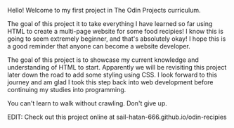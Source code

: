 Hello! Welcome to my first project in The Odin Projects curriculum.

The goal of this project it to take everything I have learned so far using HTML to create a multi-page website for some food recipies! I know this is going to seem extremely beginner, and that's absolutely okay! I hope this is a good reminder that anyone can become a website developer.

The goal of this project is to showcase my current knowledge and understanding of HTML to start. Apparently we will be revisiting this project later down the road to add some styling using CSS. I look forward to this journey and am glad I took this step back into web development before continuing my studies into programming.

You can't learn to walk without crawling. Don't give up.

EDIT: Check out this project online at sail-hatan-666.github.io/odin-recipies